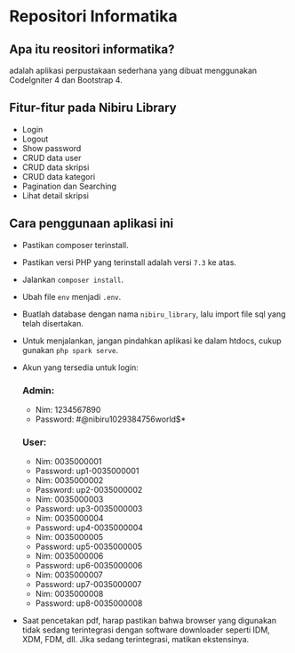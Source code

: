 # Repositori Informatika

## Apa itu reositori informatika?
 adalah aplikasi perpustakaan sederhana yang dibuat menggunakan CodeIgniter 4 dan Bootstrap 4.

## Fitur-fitur pada Nibiru Library
- Login
- Logout
- Show password
- CRUD data user
- CRUD data skripsi
- CRUD data kategori
- Pagination dan Searching
- Lihat detail skripsi

## Cara penggunaan aplikasi ini
- Pastikan composer terinstall.
- Pastikan versi PHP yang terinstall adalah versi `7.3` ke atas.
- Jalankan `composer install`.
- Ubah file `env` menjadi `.env`.
- Buatlah database dengan nama `nibiru_library`, lalu import file sql yang telah disertakan.
- Untuk menjalankan, jangan pindahkan aplikasi ke dalam htdocs, cukup gunakan `php spark serve`.
- Akun yang tersedia untuk login:

  ### Admin:
  - Nim: 1234567890
  - Password: #@nibiru1029384756world$*
  
  ### User:
  - Nim: 0035000001
  - Password: up1-0035000001
  - Nim: 0035000002
  - Password: up2-0035000002
  - Nim: 0035000003
  - Password: up3-0035000003
  - Nim: 0035000004
  - Password: up4-0035000004
  - Nim: 0035000005
  - Password: up5-0035000005
  - Nim: 0035000006
  - Password: up6-0035000006
  - Nim: 0035000007
  - Password: up7-0035000007
  - Nim: 0035000008
  - Password: up8-0035000008

- Saat pencetakan pdf, harap pastikan bahwa browser yang digunakan tidak sedang terintegrasi dengan software downloader seperti IDM, XDM, FDM, dll. Jika sedang terintegrasi, matikan ekstensinya.
